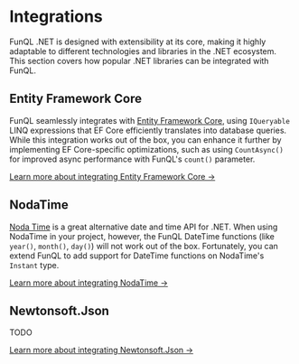 ﻿# Integrations

FunQL .NET is designed with extensibility at its core, making it highly adaptable to different technologies and 
libraries in the .NET ecosystem. This section covers how popular .NET libraries can be integrated with FunQL.

## Entity Framework Core

FunQL seamlessly integrates with [Entity Framework Core](https://learn.microsoft.com/en-us/ef/core/), using `IQueryable`
LINQ expressions that EF Core efficiently translates into database queries. While this integration works out of the box,
you can enhance it further by implementing EF Core-specific optimizations, such as using `CountAsync()` for improved
async performance with FunQL's `count()` parameter.

[Learn more about integrating Entity Framework Core →](efcore.md)

## NodaTime

[Noda Time](https://nodatime.org/) is a great alternative date and time API for .NET. When using NodaTime in your 
project, however, the FunQL DateTime functions (like `year()`, `month()`, `day()`) will not work out of the box. 
Fortunately, you can extend FunQL to add support for DateTime functions on NodaTime's `Instant` type.

[Learn more about integrating NodaTime →](nodatime.md)

## Newtonsoft.Json

TODO

[Learn more about integrating Newtonsoft.Json →](newtonsoftjson.md)
